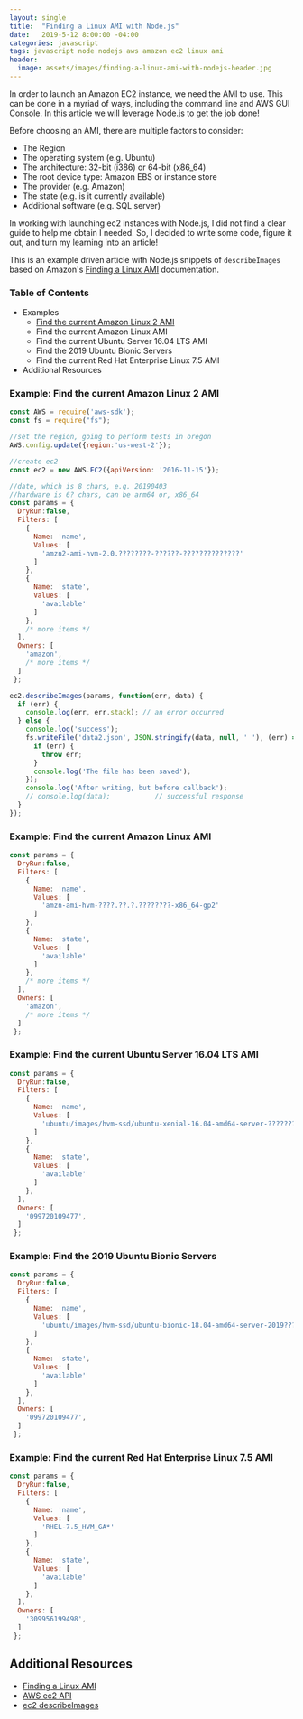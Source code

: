 ```yaml
---
layout: single
title:  "Finding a Linux AMI with Node.js"
date:   2019-5-12 8:00:00 -04:00
categories: javascript
tags: javascript node nodejs aws amazon ec2 linux ami
header:
  image: assets/images/finding-a-linux-ami-with-nodejs-header.jpg
---
```

In order to launch an Amazon EC2 instance, we need the AMI to use. This can be done in a myriad of ways, including the command line and AWS GUI Console. In this article we will leverage Node.js to get the job done!

Before choosing an AMI, there are multiple factors to consider:
- The Region
- The operating system (e.g. Ubuntu)
- The architecture: 32-bit (i386) or 64-bit (x86_64)
- The root device type: Amazon EBS or instance store
- The provider (e.g. Amazon)
- The state (e.g. is it currently available)
- Additional software (e.g. SQL server)

In working with launching ec2 instances with Node.js, I did not find a clear guide to help me obtain I needed. So, I decided to write some code, figure it out, and turn my learning into an article!

This is an example driven article with Node.js snippets of `describeImages` based on Amazon's [Finding a Linux AMI](https://docs.aws.amazon.com/AWSEC2/latest/UserGuide/finding-an-ami.html) documentation.

### Table of Contents
- Examples
  - [Find the current Amazon Linux 2 AMI](#example-find-the-current-amazon-linux-2-ami)
  - Find the current Amazon Linux AMI
  - Find the current Ubuntu Server 16.04 LTS AMI
  - Find the 2019 Ubuntu Bionic Servers
  - Find the current Red Hat Enterprise Linux 7.5 AMI
- Additional Resources

### Example: Find the current Amazon Linux 2 AMI
```javascript
const AWS = require('aws-sdk');
const fs = require("fs");

//set the region, going to perform tests in oregon
AWS.config.update({region:'us-west-2'});

//create ec2
const ec2 = new AWS.EC2({apiVersion: '2016-11-15'});

//date, which is 8 chars, e.g. 20190403
//hardware is 6? chars, can be arm64 or, x86_64
const params = {
  DryRun:false,
  Filters: [
    {
      Name: 'name',
      Values: [
        'amzn2-ami-hvm-2.0.????????-??????-??????????????'
      ]
    },
    {
      Name: 'state',
      Values: [
        'available'
      ]
    },
    /* more items */
  ],
  Owners: [
    'amazon',
    /* more items */
  ]  
 };

ec2.describeImages(params, function(err, data) {
  if (err) {
    console.log(err, err.stack); // an error occurred
  } else {
    console.log('success');
    fs.writeFile('data2.json', JSON.stringify(data, null, ' '), (err) => {
      if (err) {
        throw err;
      }
      console.log('The file has been saved');
    });
    console.log('After writing, but before callback');
    // console.log(data);           // successful response
  }  
});
```

### Example: Find the current Amazon Linux AMI
```javascript
const params = {
  DryRun:false,
  Filters: [
    {
      Name: 'name',
      Values: [        
        'amzn-ami-hvm-????.??.?.????????-x86_64-gp2'
      ]
    },
    {
      Name: 'state',
      Values: [
        'available'
      ]
    },
    /* more items */
  ],
  Owners: [
    'amazon',
    /* more items */
  ]  
 };
```

### Example: Find the current Ubuntu Server 16.04 LTS AMI
```javascript
const params = {
  DryRun:false,
  Filters: [
    {
      Name: 'name',
      Values: [
        'ubuntu/images/hvm-ssd/ubuntu-xenial-16.04-amd64-server-????????'
      ]
    },
    {
      Name: 'state',
      Values: [
        'available'
      ]
    },
  ],
  Owners: [
    '099720109477',
  ]  
 };
```

### Example: Find the 2019 Ubuntu Bionic Servers
```javascript
const params = {
  DryRun:false,
  Filters: [
    {
      Name: 'name',
      Values: [
        'ubuntu/images/hvm-ssd/ubuntu-bionic-18.04-amd64-server-2019????'
      ]
    },
    {
      Name: 'state',
      Values: [
        'available'
      ]
    },
  ],
  Owners: [
    '099720109477',
  ]  
 };
```

### Example: Find the current Red Hat Enterprise Linux 7.5 AMI
```javascript
const params = {
  DryRun:false,
  Filters: [
    {
      Name: 'name',
      Values: [
        'RHEL-7.5_HVM_GA*'
      ]
    },
    {
      Name: 'state',
      Values: [
        'available'
      ]
    },
  ],
  Owners: [
    '309956199498',
  ]  
 };
```

## Additional Resources
- [Finding a Linux AMI](https://docs.aws.amazon.com/AWSEC2/latest/UserGuide/finding-an-ami.html)
- [AWS ec2 API](https://docs.aws.amazon.com/AWSJavaScriptSDK/latest/AWS/EC2.html)
- [ec2 describeImages](https://docs.aws.amazon.com/AWSJavaScriptSDK/latest/AWS/EC2.html#describeImages-property)
